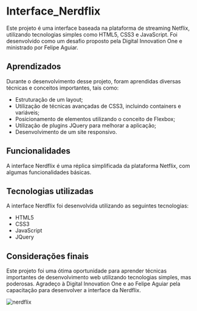 # Interface_Nerdflix

Este projeto é uma interface baseada na plataforma de streaming Netflix, utilizando tecnologias simples como HTML5, CSS3 e JavaScript. Foi desenvolvido como um desafio proposto pela Digital Innovation One e ministrado por Felipe Aguiar.

## Aprendizados
Durante o desenvolvimento desse projeto, foram aprendidas diversas técnicas e conceitos importantes, tais como:

- Estruturação de um layout;
- Utilização de técnicas avançadas de CSS3, incluindo containers e variáveis;
- Posicionamento de elementos utilizando o conceito de Flexbox;
- Utilização de plugins JQuery para melhorar a aplicação;
- Desenvolvimento de um site responsivo.

## Funcionalidades
A interface Nerdflix é uma réplica simplificada da plataforma Netflix, com algumas funcionalidades básicas.

## Tecnologias utilizadas
A interface Nerdflix foi desenvolvida utilizando as seguintes tecnologias:

- HTML5
- CSS3
- JavaScript
- JQuery

## Considerações finais
Este projeto foi uma ótima oportunidade para aprender técnicas importantes de desenvolvimento web utilizando tecnologias simples, mas poderosas. Agradeço à Digital Innovation One e ao Felipe Aguiar pela capacitação para desenvolver a interface da Nerdflix.

![nerdflix](https://user-images.githubusercontent.com/85584745/175066321-dff6347d-37e1-4879-93ca-2f3ac0a31427.gif)
